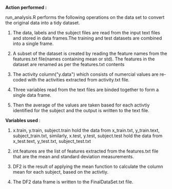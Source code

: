 
<b>Action performed : </b>

  run_analysis.R performs the following operations on the data set to convert the original data into a tidy dataset.

1. The data, labels and the subject files are read from the input text files and stored in data frames.The training and 
test datasets are combined into a single frame.

2. A subset of the dataset is created by reading the feature names from the features.txt file(names containing mean or std). 
The features in the dataset are renamed as per the features.txt contents

3. The activity column("y.data") which consists of numercial values are re-coded with the activities extracted from activity.txt
file.

4. Three variables read from the text files are binded together to form a single data frame.

5. Then the average of the values are taken based for each activtiy identified for the subject and the output is written to the 
text file.

<B>Variables used </B>:

1. x.train, y.train, subject.train hold the data from x_train.txt, y_train.text, subject_train.txt, similarly, x.test, y.test,
subject.test hold the data from x_test.text, y_test.txt, subject_test.txt

2.  int.features are the list of features extracted from the features.txt file that are the mean and standard deviation 
measurements.

3. DF2 is the result of applying the mean function to calculate the column mean for each subject, based on the activtiy.

4. The DF2 data frame is written to the FinalDataSet.txt file.
